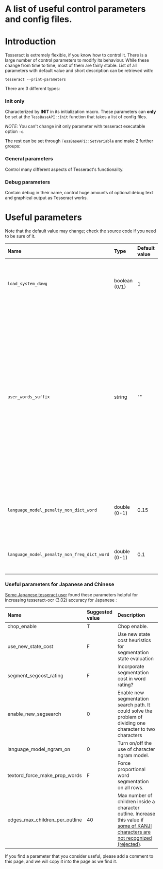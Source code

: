 # A list of useful control parameters and config files.

# Introduction

Tesseract is extremely flexible, if you know how to control it. There is a large number of control parameters to modify its behaviour. While these change from time to time, most of them are fairly stable. List of all parameters with default value and short description can be retrieved with:
```
tesseract --print-parameters
```

There are 3 different types:

### Init only
Characterized by **INIT** in its initialization macro.
These parameters can **only** be set at the ` TessBaseAPI::Init ` function that takes a list of config files.

*NOTE*: You can't change init only parameter with tesseract executable option `-c`.


The rest can be set through ` TessBaseAPI::SetVariable ` and make 2 further groups:

### General parameters
Control many different aspects of Tesseract's functionality.

### Debug parameters
Contain debug in their name, control huge amounts of optional debug text and graphical output as Tesseract works.


# Useful parameters

Note that the default value may change; check the source code if you need to be sure of it.

| **Name** | **Type** | **Default value** | **Init only** | **Description** |
|:---------|:---------|:------------------|:--------------|:----------------|
| ` load_system_dawg ` | boolean (0/1) | 1                 | Yes           | Controls whether or not to load the main dictionary for the selected language. |
| ` user_words_suffix ` | string   | ""                | Yes           | The extension of the users-words word list file. If non-empty, it will attempt to load the relevant list of words to add to the dictionary for the selected language. Eg if set to ` user-words ` Tesseract will attempt to load ` eng.user-words ` from the tessdata directory at initialization time. |
| ` language_model_penalty_non_dict_word ` | double (0-1) | 0.15              | No            | The penalty to apply to words not in the word\_dawg / user\_words wordlists. |
| ` language_model_penalty_non_freq_dict_word ` | double (0-1) | 0.1               | No            | The penalty to apply to words not in the freq\_dawg wordlist. |

### Useful parameters for Japanese and Chinese

[Some Japanese tesseract user](https://groups.google.com/d/msg/tesseract-ocr/A4IQlslY7hc/d4xK1PoihfMJ) found these parameters helpful for increasing tesseract-ocr (3.02) accuracy for Japanese :

| **Name** | **Suggested value** | **Description** |
|:---------|:--------------------|:----------------|
| chop\_enable | T                   | Chop enable.    |
| use\_new\_state\_cost | F                   | Use new state cost heuristics for segmentation state evaluation |
| segment\_segcost\_rating | F                   | Incorporate segmentation cost in word rating? |
| enable\_new\_segsearch | 0                   | Enable new segmentation search path. It could solve the problem of dividing one character to two characters |
| language\_model\_ngram\_on | 0                   | Turn on/off the use of character ngram model. |
| textord\_force\_make\_prop\_words | F                   | Force proportional word segmentation on all rows. |
| edges\_max\_children\_per\_outline  | 40                  | Max number of children inside a character outline. Increase this value if [some of KANJI characters are not recognized (rejected)](https://web.archive.org/web/*/https://code.google.com/p/tesseract-ocr/issues/detail?id=1022). |


If you find a parameter that you consider useful, please add a comment to this page, and we will copy it into the page as we find it.